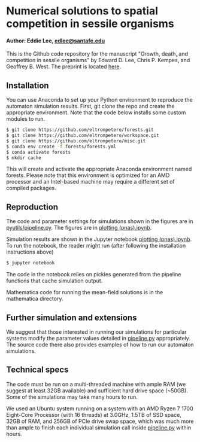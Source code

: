 # Numerical solutions to spatial competition in sessile organisms
#### Author: Eddie Lee, edlee@santafe.edu

This is the Github code repository for the manuscript "Growth, death, and competition in
sessile organisms" by Edward D. Lee, Chris P. Kempes, and Geoffrey B. West.  The preprint
is located [here](https://arxiv.org/abs/2009.14699).


## Installation
You can use Anaconda to set up your Python environment to reproduce the automaton
simulation results. First, git clone the repo and create the appropriate environment. Note
that the code below installs some custom modules to run.
```bash
$ git clone https://github.com/eltrompetero/forests.git
$ git clone https://github.com/eltrompetero/workspace.git
$ git clone https://github.com/eltrompetero/misc.git
$ conda env create -f forests/forests.yml
$ conda activate forests
$ mkdir cache
```
This will create and activate the appropriate Anaconda environment named forests. Please
note that this environment is optimized for an AMD processor and an Intel-based machine
may require a different set of compiled packages.


## Reproduction
The code and parameter settings for simulations shown in the figures are in
[pyutils/pipeline.py](pyutils/pipeline.py).  The figures are in
[plotting (pnas).ipynb](plotting%20(pnas).ipynb).

Simulation results are shown in the Jupyter notebook [plotting
(pnas).ipynb](plotting%20(pnas).ipynb). To run the notebook, the reader might run (after
following the installation instructions above)
```bash
$ jupyter notebook
```
The code in the notebook relies on pickles generated from the pipeline functions
that cache simulation output.

Mathematica code for running the mean-field solutions is in the mathematica directory.


## Further simulation and extensions
We suggest that those interested in running our simulations for particular systems modify
the parameter values detailed in [pipeline.py](pyutils/pipeline.py) appropriately. The
source code there also provides examples of how to run our automaton simulations.


## Technical specs
The code must be run on a multi-threaded machine with ample RAM (we suggest at least
32GB available) and sufficient hard drive space (~50GB). Some of the simulations may take
many hours to run. 

We used an Ubuntu system running on a system with an AMD Ryzen 7 1700 Eight-Core Processor
(with 16 threads) at 3.0GHz, 1.5TB of SSD space, 32GB of RAM, and 256GB of PCIe drive swap
space, which was much more than ample to finish each individual simulation call inside
[pipeline.py](pyutils/pipeline.py) within hours.
